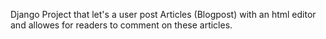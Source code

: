 Django Project that let's a user post Articles (Blogpost) with an html editor and allowes for readers to comment on these articles.